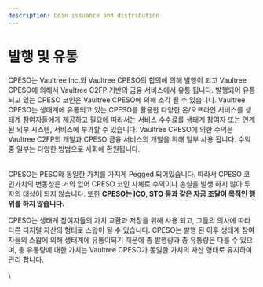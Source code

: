 ```yaml
---
description: Coin issuance and distribution
---
```


# 발행 및 유통

CPESO는 Vaultree Inc.와 Vaultree CPESO의 합의에 의해 발행이 되고 Vaultree CPESO에 의해서 Vaultree C2FP 기반의 금융 서비스에서 유통 됩니다. 발행되어 유통되고 있는 CPESO 코인은 Vaultree CPESO에 의해 소각 될 수 있습니다. Vaultree CPESO는 생태계에 유통되고 있는 CPESO를 활용한 다양한 온/오프라인 서비스를 생태계 참여자들에게 제공하고 필요에 따라서는 서비스 수수료를 생태계 참여자 또는 연계된 외부 시스템, 서비스에 부과할 수 있습니다. Vaultree CPESO에 의한 수익은 Vaultree C2FP의 개발과 CPESO 금융 서비스의 개발을 위해 일부 사용 됩니다. 수익 중 일부는 다양한 방법으로 사회에 환원됩니다.

\
CPESO는 PESO와 동일한 가치를 가지게 Pegged 되어있습니다. 따라서 CPESO 코인가치의 변동성은 거의 없어 CPESO 코인 자체로 수익이나 손실을 발생 하지 않아 투자의 대상이 되지 않습니다. 또한 **CPESO는 ICO, STO 등과 같은 자금 조달이 목적인 행위를 하지 않습니다.**&#x20;



CPESO는 생태계 참여자들의 가치 교환과 저장을 위해 사용 되고, 그들의 의사에 따라 다른 디지털 자산의 형태로 스왑이 될 수 있습니다. CPESO는 발행 된 이후 생태계 참여자들의 스왑에 의해 생태계에 유통이되기 때문에 총 발행량과 총 유통량은 다를 수 있으며, 총 유통량에 대한 가치는 Vaultree CPESO가 동일한 가치의 자산 형태로 유지하여 관리 합니다.

\
